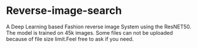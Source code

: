# Reverse-image-search

A Deep Learning based Fashion reverse image System using the ResNET50. The model is trained on 45k images.
Some files can not be uploaded because of file size limit.Feel free to ask if you need.
